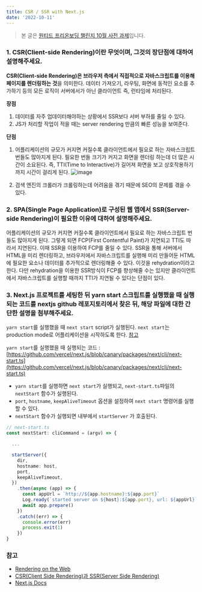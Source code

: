 ```yaml
---
title: CSR / SSR with Next.js
date: '2022-10-11'
---
```


> 본 글은 [원티드 프리온보딩 챌린지 10월 사전 과제](https://www.wanted.co.kr/events/pre_challenge_fe_3)입니다.

### 1. CSR(Client-side Rendering)이란 무엇이며, 그것의 장단점에 대하여 설명해주세요.

**CSR(Client-side Rendering)은 브라우저 측에서 직접적으로 자바스크립트를 이용해 페이지를 렌더링하는 것**을 의미한다. 데이터 가져오기, 라우팅, 화면에 동적인 요소를 추가하기 등의 모든 로직이 서버에서가 아닌 클라이언트 즉, 런타임에 처리된다.

**장점**

1. 데이터를 자주 업데이터해야하는 상황에서 SSR보다 서버 부하를 줄일 수 있다.
2. JS가 처리할 작업이 적을 때는 server rendering 만큼의 빠른 성능을 보여준다.

**단점**

1. 어플리케이션의 규모가 커지면 커질수록 클라이언트에서 필요로 하는 자바스크립트 번들도 많아지게 된다. 필요한 번들 크기가 커지고 화면을 렌더링 하는데 더 많은 시간이 소요된다. 즉, TTI(Time to Interactive)가 길어져 화면을 보고 상호작용하기까지 시간이 걸리게 된다.
   ![image](https://user-images.githubusercontent.com/33178048/193198237-1d73d741-5860-452c-a7e7-09fd773b1ca6.png)

2. 검색 엔진의 크롤러가 크롤링하는데 어려움을 겪기 때문에 SEO의 문제를 겪을 수 있다.

### 2. SPA(Single Page Application)로 구성된 웹 앱에서 SSR(Server-side Rendering)이 필요한 이유에 대하여 설명해주세요.

어플리케이션의 규모가 커지면 커질수록 클라이언트에서 필요로 하는 자바스크립트 번들도 많아지게 된다. 그렇게 되면 FCP(First Contentful Paint)가 지연되고 TTI도 따라서 지연된다. 이때 SSR을 이용하여 FCP를 줄일 수 있다. SSR을 통해 서버에서 HTML을 미리 렌더링하고, 브라우저에서 자바스크립트를 실행해 미리 만들어둔 HTML에 필요한 요소나 데이터를 추가적으로 렌더링해줄 수 있다. 이것을 rehydration이라고 한다. 다만 rehydration을 이용한 SSR방식이 FCP를 향상해줄 수는 있지만 클라이언트에서 자바스크립트를 실행할 때까지 TTI가 지연될 수 있다는 단점이 있다.

### 3. Next.js 프로젝트를 세팅한 뒤 yarn start 스크립트를 실행했을 때 실행되는 코드를 nextjs github 레포지토리에서 찾은 뒤, 해당 파일에 대한 간단한 설명을 첨부해주세요.

`yarn start`를 실행했을 때 `next start` script가 실행된다.
`next start`는 production mode로 어플리케이션을 시작하도록 한다. [참고](https://nextjs.org/docs/api-reference/cli#production)

`yarn start`를 실행했을 때 실행되는 코드 : [https://github.com/vercel/next.js/blob/canary/packages/next/cli/next-start.ts](https://github.com/vercel/next.js/blob/canary/packages/next/cli/next-start.ts)

- `yarn start`를 실행하면 `next start`가 실행되고, `next-start.ts`파일의 `nextStart` 함수가 실행된다.
- `port`, `hostname`, `keepAliveTimeout` 옵션을 설정하여 `next start` 명령어를 실행할 수 있다.
- `nextStart` 함수가 실행되면 내부에서 `startServer` 가 호출된다.

```ts
// next-start.ts
const nextStart: cliCommand = (argv) => {

  ...

  startServer({
    dir,
    hostname: host,
    port,
    keepAliveTimeout,
  })
    .then(async (app) => {
      const appUrl = `http://${app.hostname}:${app.port}`
      Log.ready(`started server on ${host}:${app.port}, url: ${appUrl}`)
      await app.prepare()
    })
    .catch((err) => {
      console.error(err)
      process.exit(1)
    })
}
```

### 참고

- [Rendering on the Web](https://web.dev/rendering-on-the-web)
- [CSR(Client Side Rendering)과 SSR(Server Side Rendering)](https://github.com/baeharam/Must-Know-About-Frontend/blob/main/Notes/frontend/csr-ssr.md)
- [Next.js Docs](https://nextjs.org/docs/api-reference/cli#production)

